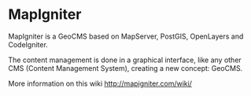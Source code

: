 MapIgniter
==========

MapIgniter is a GeoCMS based on MapServer, PostGIS, OpenLayers and CodeIgniter.

The content management is done in a graphical interface, like any other CMS (Content Management System), creating a new concept: GeoCMS.

More information on this wiki http://mapigniter.com/wiki/
